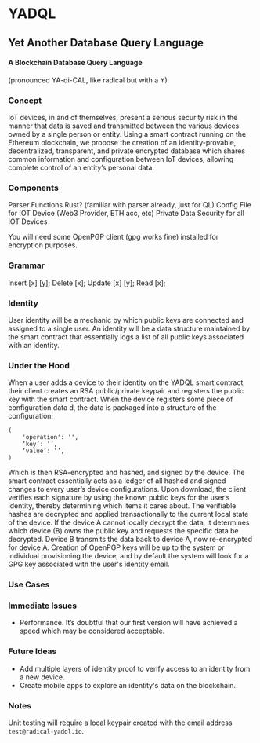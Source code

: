 # YADQL
## Yet Another Database Query Language
#### A Blockchain Database Query Language
(pronounced YA-di-CAL, like radical but with a Y)

### Concept
IoT devices, in and of themselves, present a serious security risk in the manner that data is saved and transmitted between the various devices owned by a single person or entity. Using a smart contract running on the Ethereum blockchain, we propose the creation of an identity-provable, decentralized, transparent, and private encrypted database which shares common information and configuration between IoT devices, allowing complete control of an entity’s personal data.

### Components
Parser
Functions
Rust? (familiar with parser already, just for QL)
Config File for IOT Device (Web3 Provider, ETH acc, etc)
Private Data Security for all IOT Devices

You will need some OpenPGP client (gpg works fine) installed for encryption purposes.

### Grammar
Insert [x] [y];
Delete [x];
Update [x] [y];
Read [x];

### Identity
User identity will be a mechanic by which public keys are connected and assigned to a single user. An identity will be a data structure maintained by the smart contract that essentially logs a list of all public keys associated with an identity.

### Under the Hood
When a user adds a device to their identity on the YADQL smart contract, their client creates an RSA public/private keypair and registers the public key with the smart contract. When the device registers some piece of configuration data d, the data is packaged into a structure of the configuration:
```
(
    'operation': '',
    ‘key’: ‘’,
    ‘value’: ‘’,
)
```
Which is then RSA-encrypted and hashed, and signed by the device. The smart contract essentially acts as a ledger of all hashed and signed changes to every user’s device configurations. Upon download, the client verifies each signature by using the known public keys for the user’s identity, thereby determining which items it cares about. The verifiable hashes are decrypted and applied transactionally to the current local state of the device. If the device A cannot locally decrypt the data, it determines which device (B) owns the public key and requests the specific data be decrypted. Device B transmits the data back to device A, now re-encrypted for device A. Creation of OpenPGP keys will be up to the system or individual provisioning the device, and by default the system will look for a GPG key associated with the user's identity email.

### Use Cases
#### 

### Immediate Issues
* Performance. It’s doubtful that our first version will have achieved a speed which may be considered acceptable.

### Future Ideas
* Add multiple layers of identity proof to verify access to an identity from a new device.
* Create mobile apps to explore an identity's data on the blockchain.

### Notes
Unit testing will require a local keypair created with the email address `test@radical-yadql.io`.